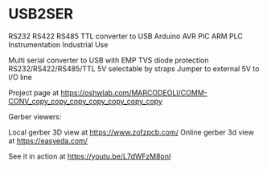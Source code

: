 # USB2SER
RS232 RS422 RS485 TTL converter to USB Arduino AVR PIC ARM PLC Instrumentation Industrial Use

Multi serial converter to USB with EMP TVS diode protection
RS232/RS422/RS485/TTL 5V selectable by straps
Jumper to external 5V to I/O line

Project page at https://oshwlab.com/MARCODEOLI/COMM-CONV_copy_copy_copy_copy_copy_copy_copy

Gerber viewers:

Local gerber 3D view at https://www.zofzpcb.com/
Online gerber 3d view at https://easyeda.com/

See it in action at https://youtu.be/L7dWFzM8pnI
